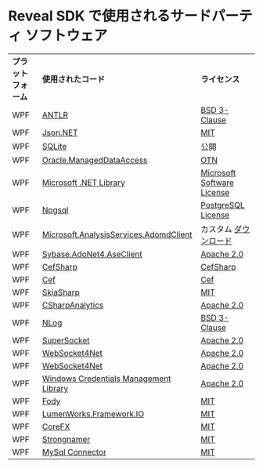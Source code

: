 # Reveal SDK で使用されるサードパーティ ソフトウェア

|              |                                                                                                               |                                                                                                            |
| ------------ | ------------------------------------------------------------------------------------------------------------- | ---------------------------------------------------------------------------------------------------------- |
| **プラットフォーム** | **使用されたコード**                                                                                                 | **ライセンス**                                                                                                |
| WPF          | [ANTLR](https://github.com/antlr/antlr4)                                                                      | [BSD 3-Clause](https://opensource.org/licenses/BSD-3-Clause)                                               |
| WPF          | [Json.NET](https://www.newtonsoft.com/json)                                                                   | [MIT](https://opensource.org/licenses/mit-license.html)                                                    |
| WPF          | [SQLite](https://www.sqlite.org/copyright.html)                                                               | 公開                                                                                                     |
| WPF          | [Oracle.ManagedDataAccess](https://www.nuget.org/packages/Oracle.ManagedDataAccess)                             | [OTN](https://www.oracle.com/downloads/licenses/distribution-license.html)                                 |
| WPF          | [Microsoft .NET Library](https://www.microsoft.com/net/dotnet_library_license.htm)                            | [Microsoft Software License](https://www.microsoft.com/net/dotnet_library_license.htm)                     |
| WPF          | [Npgsql](https://github.com/npgsql/npgsql)| [PostgreSQL License](https://github.com/npgsql/npgsql/blob/master/LICENSE)|
| WPF | [Microsoft.AnalysisServices.AdomdClient](https://www.nuget.org/packages/Microsoft.AnalysisServices.AdomdClient.retail.amd64/) | カスタム [ダウンロード](https://go.microsoft.com/fwlink/?linkid=852895) |
| WPF          | [Sybase.AdoNet4.AseClient](https://www.nuget.org/packages/AdoNetCore.AseClient/) | [Apache 2.0](https://opensource.org/licenses/apache2.0.php)                                              |
| WPF          | [CefSharp](https://github.com/cefsharp/cefsharp)                                                              | [CefSharp](https://raw.githubusercontent.com/cefsharp/cef-binary/master/LICENSE.txt)                       |
| WPF          | [Cef](https://github.com/chromiumembedded/cef)                                                                | [Cef](https://raw.githubusercontent.com/cefsharp/cef-binary/master/LICENSE.txt)                            |
| WPF          | [SkiaSharp](https://github.com/mono/SkiaSharp)                                                                | [MIT](https://opensource.org/licenses/mit-license.html)                                                    |
| WPF          | [CSharpAnalytics](https://github.com/AttackPattern/CSharpAnalytics)                                           | [Apache 2.0](https://opensource.org/licenses/apache2.0.php)                                                |
| WPF          | [NLog](https://github.com/NLog/NLog)                                                                          | [BSD 3-Clause](https://opensource.org/licenses/BSD-3-Clause)                                               |
| WPF          | [SuperSocket](https://github.com/kerryjiang/SuperSocket)                                                      | [Apache 2.0](https://opensource.org/licenses/apache2.0.php)                                                |
| WPF          | [WebSocket4Net](https://github.com/kerryjiang/WebSocket4Net)                                                  | [Apache 2.0](https://opensource.org/licenses/apache2.0.php)                                                |
| WPF          | [WebSocket4Net](https://github.com/kerryjiang/WebSocket4Net)                                                  | [Apache 2.0](https://opensource.org/licenses/apache2.0.php)                                                |
| WPF          | [Windows Credentials Management Library](https://archive.codeplex.com/?p=credentialmanagement)                | [Apache 2.0](https://opensource.org/licenses/apache2.0.php)                                                |
| WPF          | [Fody](https://github.com/Fody/Fody)                                                                          | [MIT](https://opensource.org/licenses/mit-license.html)                                                    |
| WPF          | [LumenWorks.Framework.IO](https://www.codeproject.com/Articles/9258/A-Fast-CSV-Reader)                        | [MIT](https://opensource.org/licenses/mit-license.html)                                                    |
| WPF          | [CoreFX](https://github.com/dotnet/corefx)                                                                    | [MIT](https://opensource.org/licenses/mit-license.html)                                                    |
| WPF          | [Strongnamer](https://github.com/dsplaisted/strongnamer)                                                      | [MIT](https://opensource.org/licenses/mit-license.html)                                                    |
| WPF | [MySql Connector](https://github.com/mysql-net/MySqlConnector) | [MIT](https://opensource.org/licenses/mit-license.html)                                                    |
